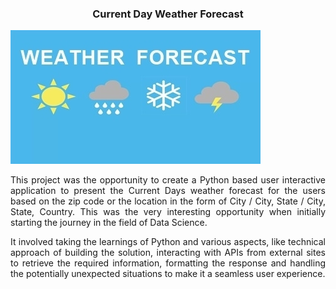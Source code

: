 <h3 align="center">Current Day Weather Forecast</h3>
<img src="images/weather_image_https_newsonair.gov.in_News_title_Weather-conditions-of-various-places-across-country&id_390362.jpg">

<p align="justify">This project was the opportunity to create a Python based user interactive application to present the Current Days weather forecast for the users based on the zip code or the location in the form of City / City, State / City, State, Country. This was the very interesting opportunity when initially starting the journey in the field of Data Science.</p>

<p align="justify">It involved taking the learnings of Python and various aspects, like technical approach of building the solution, interacting with APIs from external sites to retrieve the required information, formatting the response and handling the potentially unexpected situations to make it a seamless user experience.</p>

<br/>
